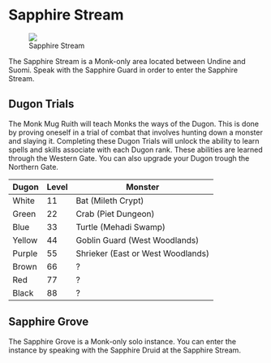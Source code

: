 # Sapphire Stream

<figure>
  <img src="../../images/sapphire_stream.jpg" />
  <figcaption>Sapphire Stream</figcaption>
</figure>

The Sapphire Stream is a Monk-only area located between Undine and Suomi. Speak with the Sapphire Guard in order to enter the Sapphire Stream.

## Dugon Trials

The Monk Mug Ruith will teach Monks the ways of the Dugon. This is done by proving oneself in a trial of combat that involves hunting down a monster and slaying it. Completing these Dugon Trials will unlock the ability to learn spells and skills associate with each Dugon rank. These abilities are learned through the Western Gate. You can also upgrade your Dugon trough the Northern Gate.

| Dugon | Level | Monster |
| - | - | - |
| White | 11 | Bat (Mileth Crypt) |
| Green | 22 | Crab (Piet Dungeon) |
| Blue | 33 | Turtle (Mehadi Swamp) |
| Yellow | 44 | Goblin Guard (West Woodlands) |
| Purple | 55 | Shrieker (East or West Woodlands) |
| Brown | 66 | ? |
| Red | 77 | ? |
| Black | 88 | ? |

## Sapphire Grove

The Sapphire Grove is a Monk-only solo instance. You can enter the instance by speaking with the Sapphire Druid at the Sapphire Stream.

